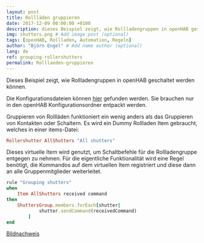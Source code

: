 ```yaml
---
layout: post
title: Rollläden gruppieren
date: 2017-12-09 00:00:00 +0100
description: dieses Beispiel zeigt, wie Rollladengruppen in openHAB geschaltet werden können # Add post description (optional)
img: shutters.png # Add image post (optional)
tags: [openHAB, Rollladen, Automation, Regeln]
author: "Björn Engel" # Add name author (optional)
lang: de
ref: grouping-rollershutters
permalink: Rolllaeden-gruppieren
---
```

Dieses Beispiel zeigt, wie Rollladengruppen in openHAB geschaltet werden können.

Die Konfigurationsdateien können [hier][download-shutters] gefunden werden. Sie brauchen nur in den openHAB Konfigurationsordner entpackt werden.

Gruppieren von Rollläden funktioniert ein wenig anders als das Gruppieren von Kontakten oder Schaltern. Es wird ein Dummy Rollladen Item gebraucht, welches in einer items-Datei:

~~~ ruby
Rollershutter AllShutters "All shutters"
~~~

Dieses virtuelle Item wird genutzt, um Schaltbefehle für die Rollladengruppe entgegen zu nehmen. Für die eigentliche Funktionalität wird eine Regel benötigt, die Kommandos auf dem virtuellen Item registriert und diese dann an alle Gruppenmitglieder weiterleitet.

~~~ ruby
rule "Grouping shutters"
when 
	Item AllShutters received command
then
	ShuttersGroup.members.forEach[shutter|
			shutter.sendCommand(receivedCommand)
		]
end
~~~

[Bildnachweis][piccredit]

[download-shutters]: https://github.com/justcoke/smarthome-examples/tree/master/GroupingShutters
[piccredit]: https://pixabay.com/de/fensterl%C3%A4den-fenster-1039996/
